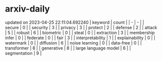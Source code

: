 # arxiv-daily
updated on 2023-04-25 22:11:04.692240
| keyword | count |
| - | - |
| secure | 0 |
| security | 3 |
| privacy | 3 |
| protect | 2 |
| defense | 2 |
| attack | 5 |
| robust | 6 |
| biometric | 0 |
| steal | 0 |
| extraction | 3 |
| membership infer | 0 |
| federate | 0 |
| fair | 3 |
| interpretability | 1 |
| explainability | 0 |
| watermark | 0 |
| diffusion | 6 |
| noise learning | 0 |
| data-free | 0 |
| transformer | 8 |
| generative | 8 |
| large language model | 6 |
| segmentation | 9 |

